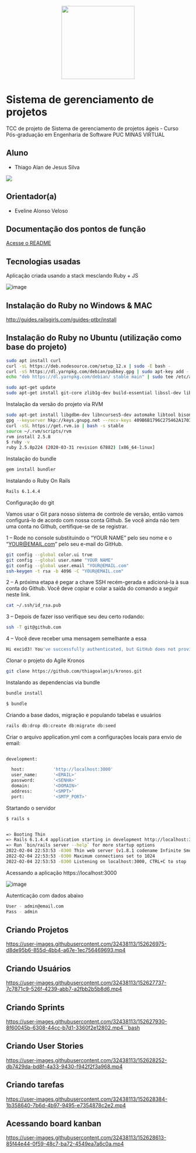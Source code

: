 <p align="center">
  <img width="200" height="200" src="https://user-images.githubusercontent.com/32438113/152666921-8b2fc7b9-dc52-4269-b6e3-00380c281c31.png">
</p>

# Sistema de gerenciamento de projetos

TCC de projeto de Sistema de gerenciamento de projetos ágeis - Curso Pós-graduação em Engenharia de Software PUC MINAS VIRTUAL

## Aluno

- Thiago Alan de Jesus Silva

 <a href="https://www.linkedin.com/in/thiago-alan-65629465/" target="_blank"><img src="https://img.shields.io/badge/LinkedIn-0077B5?style=for-the-badge&logo=linkedin&logoColor=white"></a>

## Orientador(a)

- Eveline Alonso Veloso

## Documentação dos pontos de função

 <a href="https://github.com/thiagoalanjs/kronos/tree/main/function_points" target="_blank">Acesse o README</a>

## Tecnologias usadas

Aplicação criada usando a stack mesclando Ruby + JS 

![image](https://user-images.githubusercontent.com/32438113/152725798-6f003dc1-fc08-4ee7-b847-7c6a6f3faa0f.png)

## Instalação do Ruby no Windows & MAC

http://guides.railsgirls.com/guides-ptbr/install

## Instalação do Ruby no Ubuntu (utilização como base do projeto)

```bash
sudo apt install curl
curl -sL https://deb.nodesource.com/setup_12.x | sudo -E bash -
curl -sS https://dl.yarnpkg.com/debian/pubkey.gpg | sudo apt-key add -
echo "deb https://dl.yarnpkg.com/debian/ stable main" | sudo tee /etc/apt/sources.list.d/yarn.list

sudo apt-get update
sudo apt-get install git-core zlib1g-dev build-essential libssl-dev libreadline-dev libyaml-dev libsqlite3-dev sqlite3 libxml2-dev libxslt1-dev libcurl4-openssl-dev software-properties-common libf
```
Instalação da versão do projeto via RVM
```bash
sudo apt-get install libgdbm-dev libncurses5-dev automake libtool bison libffi-dev
gpg --keyserver hkp://keys.gnupg.net --recv-keys 409B6B1796C275462A1703113804BB82D39DC0E3 7D2BAF1CF37B13E2069D6956105BD0E739499BDB
curl -sSL https://get.rvm.io | bash -s stable
source ~/.rvm/scripts/rvm
rvm install 2.5.8
$ ruby -v
ruby 2.5.8p224 (2020-03-31 revision 67882) [x86_64-linux]
```

Instalação do bundle

```bash
gem install bundler
```

Instalando o Ruby On Rails

```bash
Rails 6.1.4.4
```

Configuração do git

Vamos usar o Git para nosso sistema de controle de versão, então vamos configurá-lo de acordo com nossa conta Github. Se você ainda não tem uma conta no Github, certifique-se de se registrar.

1 – Rode no console substituindo o “YOUR NAME” pelo seu nome e o “YOUR@EMAIL.com” pelo seu e-mail do GitHub.

```bash
git config --global color.ui true
git config --global user.name "YOUR NAME"
git config --global user.email "YOUR@EMAIL.com"
ssh-keygen -t rsa -b 4096 -C "YOUR@EMAIL.com"

```

2 – A próxima etapa é pegar a chave SSH recém-gerada e adicioná-la à sua conta do Github. Você deve copiar e colar a saída do comando a seguir neste link.

```bash
cat ~/.ssh/id_rsa.pub
```

3 – Depois de fazer isso verifique seu deu certo rodando:

```bash
ssh -T git@github.com
```

4 – Você deve receber uma mensagem semelhante a essa

```bash
Hi excid3! You've successfully authenticated, but GitHub does not provide shell access.
```

Clonar o projeto do Agile Kronos

```bash
git clone https://github.com/thiagoalanjs/kronos.git
```

Instalando as dependencias via bundle
```bash
bundle install

$ bundle
```

Criando a base dados, migração e populando tabelas e usuários
```bash
rails db:drop db:create db:migrate db:seed
```

Criar o arquivo application.yml com a configurações locais para envio de email:

```bash

development:

  host:           'http://localhost:3000'
  user_name:      '<EMAIL>'
  password:       '<SENHA>'
  domain:         '<DOMAIN>'
  address:        '<SMPT>'
  port:           '<SMTP_PORT>'

```

Startando o servidor

```bash
$ rails s


=> Booting Thin
=> Rails 6.1.4.4 application starting in development http://localhost:3000
=> Run `bin/rails server --help` for more startup options
2022-02-04 22:53:53 -0300 Thin web server (v1.8.1 codename Infinite Smoothie)
2022-02-04 22:53:53 -0300 Maximum connections set to 1024
2022-02-04 22:53:53 -0300 Listening on localhost:3000, CTRL+C to stop

```




Acessando a aplicação https://localhost:3000

![image](https://user-images.githubusercontent.com/32438113/152626433-80fa93c1-42fe-4d71-946f-dca9742a0dfc.png)


Autenticação com dados abaixo
```bash
User - admin@email.com
Pass - admin

```

## Criando Projetos

https://user-images.githubusercontent.com/32438113/152626975-d8de95b6-855d-4bb4-a67e-1ec756469693.mp4

## Criando Usuários 

https://user-images.githubusercontent.com/32438113/152627737-7c7871c9-526f-4239-abb7-a2fbb2b5b8d6.mp4

## Criando Sprints

https://user-images.githubusercontent.com/32438113/152627930-8f60045b-6308-44cc-b7d1-3360f2e12802.mp4```bash

## Criando User Stories

https://user-images.githubusercontent.com/32438113/152628252-db7429da-bd8f-4a33-9430-f942f2f3a968.mp4


## Criando tarefas

https://user-images.githubusercontent.com/32438113/152628384-1b358640-7b6d-4b97-9495-e7354878c2e2.mp4

## Acessando board kanban

https://user-images.githubusercontent.com/32438113/152628613-85f44e44-0f59-48c7-ba72-4549ea7a6c0a.mp4







